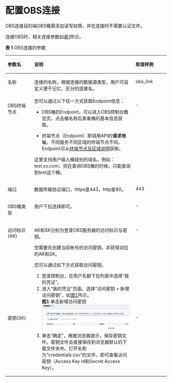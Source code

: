# 配置OBS连接<a name="dgc_01_0045"></a>

OBS连接目的端OBS桶需添加读写权限，并在连接时不需要认证文件。

连接OBS时，相关连接参数如[表1](#zh-cn_topic_0108275368_table56513226152843)所示。

**表 1**  OBS连接的参数

<a name="zh-cn_topic_0108275368_table56513226152843"></a>
<table><thead align="left"><tr id="zh-cn_topic_0108275368_row51765490152843"><th class="cellrowborder" valign="top" width="16.5%" id="mcps1.2.4.1.1"><p id="zh-cn_topic_0108275368_p25915791152843"><a name="zh-cn_topic_0108275368_p25915791152843"></a><a name="zh-cn_topic_0108275368_p25915791152843"></a>参数名</p>
</th>
<th class="cellrowborder" valign="top" width="62.870000000000005%" id="mcps1.2.4.1.2"><p id="zh-cn_topic_0108275368_p38360350165510"><a name="zh-cn_topic_0108275368_p38360350165510"></a><a name="zh-cn_topic_0108275368_p38360350165510"></a>说明</p>
</th>
<th class="cellrowborder" valign="top" width="20.630000000000003%" id="mcps1.2.4.1.3"><p id="zh-cn_topic_0108275368_p64999942163911"><a name="zh-cn_topic_0108275368_p64999942163911"></a><a name="zh-cn_topic_0108275368_p64999942163911"></a>取值样例</p>
</th>
</tr>
</thead>
<tbody><tr id="zh-cn_topic_0108275368_row172676953014"><td class="cellrowborder" valign="top" width="16.5%" headers="mcps1.2.4.1.1 "><p id="zh-cn_topic_0108275368_p426714916301"><a name="zh-cn_topic_0108275368_p426714916301"></a><a name="zh-cn_topic_0108275368_p426714916301"></a>名称</p>
</td>
<td class="cellrowborder" valign="top" width="62.870000000000005%" headers="mcps1.2.4.1.2 "><p id="zh-cn_topic_0108275368_p6573133312010"><a name="zh-cn_topic_0108275368_p6573133312010"></a><a name="zh-cn_topic_0108275368_p6573133312010"></a>连接的名称，根据连接的数据源类型，用户可自定义便于记忆、区分的连接名。</p>
</td>
<td class="cellrowborder" valign="top" width="20.630000000000003%" headers="mcps1.2.4.1.3 "><p id="zh-cn_topic_0108275368_p1826719919305"><a name="zh-cn_topic_0108275368_p1826719919305"></a><a name="zh-cn_topic_0108275368_p1826719919305"></a>obs_link</p>
</td>
</tr>
<tr id="zh-cn_topic_0108275368_row58346992152843"><td class="cellrowborder" valign="top" width="16.5%" headers="mcps1.2.4.1.1 "><p id="zh-cn_topic_0108275368_p25657651152843"><a name="zh-cn_topic_0108275368_p25657651152843"></a><a name="zh-cn_topic_0108275368_p25657651152843"></a>OBS终端节点</p>
</td>
<td class="cellrowborder" valign="top" width="62.870000000000005%" headers="mcps1.2.4.1.2 "><div class="p" id="zh-cn_topic_0108275368_p11141143515423"><a name="zh-cn_topic_0108275368_p11141143515423"></a><a name="zh-cn_topic_0108275368_p11141143515423"></a>您可以通过以下任一方式获取Endpoint信息：<a name="zh-cn_topic_0108275368_ul36191496587"></a><a name="zh-cn_topic_0108275368_ul36191496587"></a><ul id="zh-cn_topic_0108275368_ul36191496587"><li>OBS桶的Endpoint，可以进入OBS控制台概览页，点击桶名称后查看桶的基本信息获取。</li><li><p id="zh-cn_topic_0108275368_p14896726436"><a name="zh-cn_topic_0108275368_p14896726436"></a><a name="zh-cn_topic_0108275368_p14896726436"></a>终端节点（Endpoint）即调用API的<strong id="zh-cn_topic_0108275368_zh-cn_topic_0000001082451448_b7643811113415"><a name="zh-cn_topic_0108275368_zh-cn_topic_0000001082451448_b7643811113415"></a><a name="zh-cn_topic_0108275368_zh-cn_topic_0000001082451448_b7643811113415"></a>请求地址</strong>，不同服务不同区域的终端节点不同。Endpoint可从<a href="https://developer.huaweicloud.com/endpoint" target="_blank" rel="noopener noreferrer">终端节点及区域说明</a>获取。</p>
</li></ul>
</div>
<p id="zh-cn_topic_0108275368_p138036103816"><a name="zh-cn_topic_0108275368_p138036103816"></a><a name="zh-cn_topic_0108275368_p138036103816"></a>这里支持用户输入桶级别的域名，例如：test.xx.com，则在查询OBS桶的时候，只能查询到test这个桶。</p>
</td>
<td class="cellrowborder" valign="top" width="20.630000000000003%" headers="mcps1.2.4.1.3 "><p id="zh-cn_topic_0108275368_p89819474596"><a name="zh-cn_topic_0108275368_p89819474596"></a><a name="zh-cn_topic_0108275368_p89819474596"></a>-</p>
</td>
</tr>
<tr id="zh-cn_topic_0108275368_row55420632152843"><td class="cellrowborder" valign="top" width="16.5%" headers="mcps1.2.4.1.1 "><p id="zh-cn_topic_0108275368_p18947563152843"><a name="zh-cn_topic_0108275368_p18947563152843"></a><a name="zh-cn_topic_0108275368_p18947563152843"></a>端口</p>
</td>
<td class="cellrowborder" valign="top" width="62.870000000000005%" headers="mcps1.2.4.1.2 "><p id="zh-cn_topic_0108275368_p60445924165510"><a name="zh-cn_topic_0108275368_p60445924165510"></a><a name="zh-cn_topic_0108275368_p60445924165510"></a>数据传输协议端口，https是443，http是80。</p>
</td>
<td class="cellrowborder" valign="top" width="20.630000000000003%" headers="mcps1.2.4.1.3 "><p id="zh-cn_topic_0108275368_p25723188163911"><a name="zh-cn_topic_0108275368_p25723188163911"></a><a name="zh-cn_topic_0108275368_p25723188163911"></a>443</p>
</td>
</tr>
<tr id="zh-cn_topic_0108275368_row4804240203017"><td class="cellrowborder" valign="top" width="16.5%" headers="mcps1.2.4.1.1 "><p id="zh-cn_topic_0108275368_p158041427194014"><a name="zh-cn_topic_0108275368_p158041427194014"></a><a name="zh-cn_topic_0108275368_p158041427194014"></a>OBS桶类型</p>
</td>
<td class="cellrowborder" valign="top" width="62.870000000000005%" headers="mcps1.2.4.1.2 "><p id="zh-cn_topic_0108275368_p6804122764019"><a name="zh-cn_topic_0108275368_p6804122764019"></a><a name="zh-cn_topic_0108275368_p6804122764019"></a>用户下拉选择即可。</p>
</td>
<td class="cellrowborder" valign="top" width="20.630000000000003%" headers="mcps1.2.4.1.3 "><p id="zh-cn_topic_0108275368_p208045273406"><a name="zh-cn_topic_0108275368_p208045273406"></a><a name="zh-cn_topic_0108275368_p208045273406"></a>-</p>
</td>
</tr>
<tr id="zh-cn_topic_0108275368_row55275051152843"><td class="cellrowborder" valign="top" width="16.5%" headers="mcps1.2.4.1.1 "><p id="zh-cn_topic_0108275368_p3311745152843"><a name="zh-cn_topic_0108275368_p3311745152843"></a><a name="zh-cn_topic_0108275368_p3311745152843"></a>访问标识(AK)</p>
</td>
<td class="cellrowborder" rowspan="2" valign="top" width="62.870000000000005%" headers="mcps1.2.4.1.2 "><p id="zh-cn_topic_0108275368_zh-cn_topic_0108275368_p41664200165510"><a name="zh-cn_topic_0108275368_zh-cn_topic_0108275368_p41664200165510"></a><a name="zh-cn_topic_0108275368_zh-cn_topic_0108275368_p41664200165510"></a>AK和SK分别为登录OBS服务器的访问标识与密钥。</p>
<p id="zh-cn_topic_0108275368_zh-cn_topic_0108275368_p1660302262810"><a name="zh-cn_topic_0108275368_zh-cn_topic_0108275368_p1660302262810"></a><a name="zh-cn_topic_0108275368_zh-cn_topic_0108275368_p1660302262810"></a>您需要先创建当前帐号的访问密钥，并获得对应的AK和SK。</p>
<div class="p" id="zh-cn_topic_0108275368_p13152215453"><a name="zh-cn_topic_0108275368_p13152215453"></a><a name="zh-cn_topic_0108275368_p13152215453"></a>您可以通过如下方式获取访问密钥。<a name="zh-cn_topic_0108275368_zh-cn_topic_0000001129241845_zh-cn_topic_0183643042_ol535183018588"></a><a name="zh-cn_topic_0108275368_zh-cn_topic_0000001129241845_zh-cn_topic_0183643042_ol535183018588"></a><ol id="zh-cn_topic_0108275368_zh-cn_topic_0000001129241845_zh-cn_topic_0183643042_ol535183018588"><li>登录控制台，在用户名额下拉列表中选择“我的凭证”。</li><li>进入<span class="wintitle" id="zh-cn_topic_0108275368_zh-cn_topic_0000001129241845_zh-cn_topic_0183643042_wintitle471885516555"><a name="zh-cn_topic_0108275368_zh-cn_topic_0000001129241845_zh-cn_topic_0183643042_wintitle471885516555"></a><a name="zh-cn_topic_0108275368_zh-cn_topic_0000001129241845_zh-cn_topic_0183643042_wintitle471885516555"></a>“我的<span id="zh-cn_topic_0108275368_zh-cn_topic_0000001129241845_zh-cn_topic_0183643042_text95491317711"><a name="zh-cn_topic_0108275368_zh-cn_topic_0000001129241845_zh-cn_topic_0183643042_text95491317711"></a><a name="zh-cn_topic_0108275368_zh-cn_topic_0000001129241845_zh-cn_topic_0183643042_text95491317711"></a>凭</span>证”</span>页面，选择<span class="menucascade" id="zh-cn_topic_0108275368_zh-cn_topic_0000001129241845_zh-cn_topic_0183643042_menucascade10281112416374"><a name="zh-cn_topic_0108275368_zh-cn_topic_0000001129241845_zh-cn_topic_0183643042_menucascade10281112416374"></a><a name="zh-cn_topic_0108275368_zh-cn_topic_0000001129241845_zh-cn_topic_0183643042_menucascade10281112416374"></a>“<span class="uicontrol" id="zh-cn_topic_0108275368_zh-cn_topic_0000001129241845_zh-cn_topic_0183643042_uicontrol128182416375"><a name="zh-cn_topic_0108275368_zh-cn_topic_0000001129241845_zh-cn_topic_0183643042_uicontrol128182416375"></a><a name="zh-cn_topic_0108275368_zh-cn_topic_0000001129241845_zh-cn_topic_0183643042_uicontrol128182416375"></a>访问密钥 &gt; 新增访问密钥</span>”</span>，如<a href="#zh-cn_topic_0108275368_zh-cn_topic_0000001129241845_zh-cn_topic_0183643042_fig1552229194615">图1</a>所示。<div class="fignone" id="zh-cn_topic_0108275368_zh-cn_topic_0000001129241845_zh-cn_topic_0183643042_fig1552229194615"><a name="zh-cn_topic_0108275368_zh-cn_topic_0000001129241845_zh-cn_topic_0183643042_fig1552229194615"></a><a name="zh-cn_topic_0108275368_zh-cn_topic_0000001129241845_zh-cn_topic_0183643042_fig1552229194615"></a><span class="figcap"><b>图1 </b>单击新增访问密钥</span><br><a name="zh-cn_topic_0108275368_zh-cn_topic_0000001129241845_image20389043111611"></a><a name="zh-cn_topic_0108275368_zh-cn_topic_0000001129241845_image20389043111611"></a><span><img id="zh-cn_topic_0108275368_zh-cn_topic_0000001129241845_image20389043111611" src="figures/单击新增访问密钥.png" width="274.3125" height="82.927362"></span></div>
</li><li>单击“确定”，根据浏览器提示，保存密钥文件。密钥文件会直接保存到浏览器默认的下载文件夹中。打开名称为“credentials.csv”的文件，即可查看访问密钥（Access Key Id和Secret Access Key）。</li></ol>
</div>
</td>
<td class="cellrowborder" valign="top" width="20.630000000000003%" headers="mcps1.2.4.1.3 "><p id="zh-cn_topic_0108275368_p28831327163911"><a name="zh-cn_topic_0108275368_p28831327163911"></a><a name="zh-cn_topic_0108275368_p28831327163911"></a>-</p>
</td>
</tr>
<tr id="zh-cn_topic_0108275368_row3886299152843"><td class="cellrowborder" valign="top" headers="mcps1.2.4.1.1 "><p id="zh-cn_topic_0108275368_p63749320152843"><a name="zh-cn_topic_0108275368_p63749320152843"></a><a name="zh-cn_topic_0108275368_p63749320152843"></a>密钥(SK)</p>
</td>
<td class="cellrowborder" valign="top" headers="mcps1.2.4.1.2 "><p id="zh-cn_topic_0108275368_p12963499163911"><a name="zh-cn_topic_0108275368_p12963499163911"></a><a name="zh-cn_topic_0108275368_p12963499163911"></a>-</p>
</td>
</tr>
</tbody>
</table>

